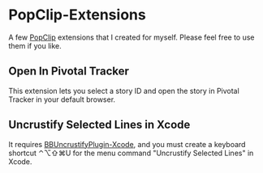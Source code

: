 # PopClip-Extensions

A few [PopClip](http://pilotmoon.com/popclip/) extensions that I created for myself. Please feel free to use them if you like.

## Open In Pivotal Tracker

This extension lets you select a story ID and open the story in Pivotal Tracker in your default browser.

## Uncrustify Selected Lines in Xcode

It requires [BBUncrustifyPlugin-Xcode](https://github.com/benoitsan/BBUncrustifyPlugin-Xcode), and you must create a keyboard shortcut ⌃⌥⇧⌘U for the menu command "Uncrustify Selected Lines" in Xcode.
